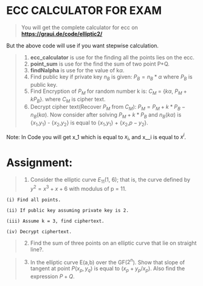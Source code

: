 # ECC CALCULATOR FOR EXAM
> You will get the complete calculator for ecc on 
    <b>https://graui.de/code/elliptic2/</b>

 But the above code will use if you want stepwise calculation.
> 1. <b>ecc_calculator</b> is use for the finding all the points lies on the ecc.
> 2. <b>point_sum</b> is use for the find the sum of two point P+Q.
> 3. <b>findNalpha</b> is use for the value of k$\alpha$.
> 4. Find  public key if private key $n_B$ is given:
   $P_B = n_B*\alpha$ where $P_B$ is public key.
> 5. Find Encryption of $P_M$ for random number k is:
    $C_M$ = {${k\alpha}$, ${P_M + kP_B}$}.
    where $C_M$ is cipher text.
> 6. Decrypt cipher text(Recover $P_M$ from $C_M$): ${P_M = P_M + k*P_B - n_B(k\alpha) }$. Now consider after solving ${P_M + k*P_B}$ and ${n_B(k\alpha)}$ is {$x_1$,$y_1$} - {$x_2$,$y_2$} is equal to {$x_1$,$y_1$} + {$x_2$,$p - y_2$}.

Note: In Code you will get x_1 which is equal to $x_i$, and x__i is equal to $x^i$.

# Assignment:
> 1. Consider the elliptic curve $E_{11}$(1, 6); that is, the curve defined by $y^2 = x^3 + x + 6$ with
modulus of p = 11.

    (i) Find all points.

    (ii) If public key assuming private key is 2.

    (iii) Assume k = 3, find ciphertext. 

    (iv) Decrypt ciphertext.

> 2. Find the sum of three points on an elliptic curve that lie on straight line?.

>3. In the elliptic curve E(a,b) over the GF($2^n$). Show that slope of tangent at point $P(x_p , y_q )$ is equal to $(x_p + y_p/x_p )$. Also find the expression $P + Q$.